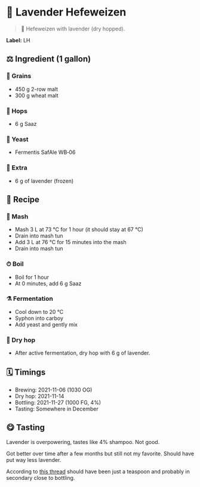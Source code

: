 # 🍇 Lavender Hefeweizen

> 📝 Hefeweizen with lavender (dry hopped).

**Label:** LH

##  ⚖️ Ingredient (1 gallon)

### 🌾 Grains

* 450 g 2-row malt
* 300 g wheat malt

### 🌿 Hops

* 6 g Saaz

### 🧫 Yeast

* Fermentis SafAle WB‑06

### 🍃 Extra

* 6 g of lavender (frozen)

## 📖 Recipe

### 🚰 Mash

* Mash 3 L at 73 °C for 1 hour (it should stay at 67 °C)
* Drain into mash tun
* Add 3 L at 76 °C for 15 minutes into the mash
* Drain into mash tun

### ⏱  Boil

* Boil for 1 hour
* At 0 minutes, add 6 g Saaz

### ⚗️ Fermentation

* Cool down to 20 °C
* Syphon into carboy
* Add yeast and gently mix

### 🌵 Dry hop

* After active fermentation, dry hop with 6 g of lavender.

## 🗓 Timings

* Brewing: 2021-11-06 (1030 OG)
* Dry hop: 2021-11-14
* Bottling: 2021-11-27 (1000 FG, 4%)
* Tasting: Somewhere in December

## 😋 Tasting

Lavender is overpowering, tastes like 4% shampoo. Not good.

Got better over time after a few months but still not my favorite.
Should have put way less lavender.

According to [this thread](https://www.homebrewtalk.com/threads/adding-lavender-to-the-boil.414985/)
should have been just a teaspoon and probably in secondary close to
bottling.
